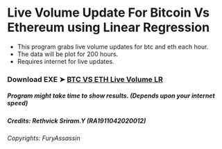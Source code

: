 # Live Volume Update For Bitcoin Vs Ethereum using Linear Regression

- This program grabs live volume updates for btc and eth each hour.
- The data will be plot for 200 hours.
- Requires internet for live updates.

### Download EXE  ➤ [BTC VS ETH Live Volume LR](https://github.com/FuryAssassin/Linear-Regression/releases/download/LR/BTC.VS.ETH.Live.Volume.LR.exe)

##### Program might take time to show results. (Depends upon your internet speed)





##### Credits: Rethvick Sriram.Y (RA1911042020012)

###### Copyrights: FuryAssassin

